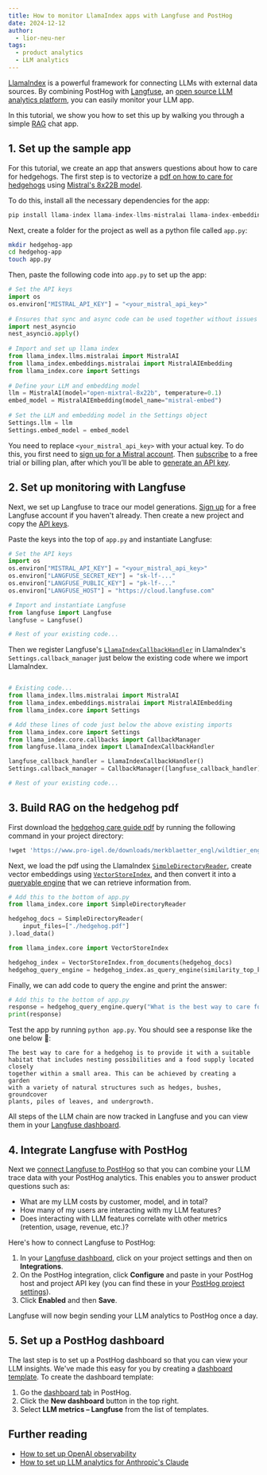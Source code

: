 ```yaml
---
title: How to monitor LlamaIndex apps with Langfuse and PostHog
date: 2024-12-12
author:
  - lior-neu-ner
tags:
  - product analytics
  - LLM analytics
---
```


[LlamaIndex](https://www.llamaindex.ai/) is a powerful framework for connecting LLMs with external data sources. By combining PostHog with [Langfuse](https://langfuse.com/), an [open source LLM analytics platform](/blog/best-open-source-llm-observability-tools), you can easily monitor your LLM app.

In this tutorial, we show you how to set this up by walking you through a simple [RAG](https://en.wikipedia.org/wiki/Retrieval-augmented_generation) chat app.


## 1. Set up the sample app

For this tutorial, we create an app that answers questions about how to care for hedgehogs. The first step is to vectorize a [pdf on how to care for hedgehogs](https://www.pro-igel.de/downloads/merkblaetter_engl/wildtier_engl.pdf) using [Mistral's 8x22B model](https://docs.mistral.ai/getting-started/models/). 

To do this, install all the necessary dependencies for the app:

```python
pip install llama-index llama-index-llms-mistralai llama-index-embeddings-mistralai nest_asyncio langfuse --upgrade
```

Next, create a folder for the project as well as a python file called `app.py`:

```bash
mkdir hedgehog-app
cd hedgehog-app
touch app.py
```

Then, paste the following code into `app.py` to set up the app:

```python
# Set the API keys
import os
os.environ["MISTRAL_API_KEY"] = "<your_mistral_api_key>"
 
# Ensures that sync and async code can be used together without issues
import nest_asyncio
nest_asyncio.apply()
 
# Import and set up llama index
from llama_index.llms.mistralai import MistralAI
from llama_index.embeddings.mistralai import MistralAIEmbedding
from llama_index.core import Settings
 
# Define your LLM and embedding model
llm = MistralAI(model="open-mixtral-8x22b", temperature=0.1)
embed_model = MistralAIEmbedding(model_name="mistral-embed")
 
# Set the LLM and embedding model in the Settings object
Settings.llm = llm
Settings.embed_model = embed_model
```

You need to replace `<your_mistral_api_key>` with your actual key. To do this, you first need to [sign up for a Mistral account](https://console.mistral.ai/). Then [subscribe](https://console.mistral.ai/billing/) to a free trial or billing plan, after which you’ll be able to [generate an API key](https://console.mistral.ai/api-keys/).

## 2. Set up monitoring with Langfuse

Next, we set up Langfuse to trace our model generations. [Sign up](https://cloud.langfuse.com/auth/sign-up) for a free Langfuse account if you haven't already. Then create a new project and copy the [API keys](https://langfuse.com/faq/all/where-are-langfuse-api-keys).

Paste the keys into the top of `app.py` and instantiate Langfuse:

```python
# Set the API keys
import os
os.environ["MISTRAL_API_KEY"] = "<your_mistral_api_key>"
os.environ["LANGFUSE_SECRET_KEY"] = "sk-lf-..."
os.environ["LANGFUSE_PUBLIC_KEY"] = "pk-lf-..."
os.environ["LANGFUSE_HOST"] = "https://cloud.langfuse.com" 

# Import and instantiate Langfuse
from langfuse import Langfuse
langfuse = Langfuse()

# Rest of your existing code...
```

Then we register Langfuse's [`LlamaIndexCallbackHandler`](https://langfuse.com/docs/integrations/llama-index/get-started) in LlamaIndex's `Settings.callback_manager` just below the existing code where we import LlamaIndex.

```python

# Existing code...
from llama_index.llms.mistralai import MistralAI
from llama_index.embeddings.mistralai import MistralAIEmbedding
from llama_index.core import Settings

# Add these lines of code just below the above existing imports
from llama_index.core import Settings
from llama_index.core.callbacks import CallbackManager
from langfuse.llama_index import LlamaIndexCallbackHandler

langfuse_callback_handler = LlamaIndexCallbackHandler()
Settings.callback_manager = CallbackManager([langfuse_callback_handler])

# Rest of your existing code...
```

## 3. Build RAG on the hedgehog pdf

First download the [hedgehog care guide pdf](https://www.pro-igel.de/downloads/merkblaetter_engl/wildtier_engl.pdf) by running the following command in your project directory:

```bash
!wget 'https://www.pro-igel.de/downloads/merkblaetter_engl/wildtier_engl.pdf' -O './hedgehog.pdf'
```

Next, we load the pdf using the LlamaIndex [`SimpleDirectoryReader`](https://docs.llamaindex.ai/en/stable/module_guides/loading/simpledirectoryreader/), create vector embeddings using [`VectorStoreIndex`](https://docs.llamaindex.ai/en/stable/module_guides/indexing/vector_store_index/), and then convert it into a [queryable engine](https://docs.llamaindex.ai/en/stable/module_guides/deploying/query_engine/) that we can retrieve information from.

```python
# Add this to the bottom of app.py
from llama_index.core import SimpleDirectoryReader

hedgehog_docs = SimpleDirectoryReader(
    input_files=["./hedgehog.pdf"]
).load_data()

from llama_index.core import VectorStoreIndex

hedgehog_index = VectorStoreIndex.from_documents(hedgehog_docs)
hedgehog_query_engine = hedgehog_index.as_query_engine(similarity_top_k=5)
```

Finally, we can add code to query the engine and print the answer:

```python
# Add this to the bottom of app.py
response = hedgehog_query_engine.query("What is the best way to care for a hedgehog?")
print(response)
```

Test the app by running `python app.py`. You should see a response like the one below 🎉: 

```
The best way to care for a hedgehog is to provide it with a suitable 
habitat that includes nesting possibilities and a food supply located closely 
together within a small area. This can be achieved by creating a garden 
with a variety of natural structures such as hedges, bushes, groundcover 
plants, piles of leaves, and undergrowth.
```

All steps of the LLM chain are now tracked in Langfuse and you can view them in your [Langfuse dashboard](https://cloud.langfuse.com/).

<ProductScreenshot
    imageLight = "https://res.cloudinary.com/dmukukwp6/image/upload/Screenshot_2024_12_06_at_1_29_21_PM_80ce94fb98.png" 
    imageDark = " https://res.cloudinary.com/dmukukwp6/image/upload/Screenshot_2024_12_06_at_1_30_43_PM_fc294d1faf.png"
    classes="rounded"
    alt="Langfuse trace"
/>

## 4. Integrate Langfuse with PostHog

Next we [connect Langfuse to PostHog](/docs/ai-engineering/langfuse-posthog) so that you can combine your LLM trace data with your PostHog analytics. This enables you to answer product questions such as:

- What are my LLM costs by customer, model, and in total?
- How many of my users are interacting with my LLM features?
- Does interacting with LLM features correlate with other metrics (retention, usage, revenue, etc.)?

Here's how to connect Langfuse to PostHog:

1. In your [Langfuse dashboard](https://cloud.langfuse.com/), click on your project settings and then on **Integrations**.
2. On the PostHog integration, click **Configure** and paste in your PostHog host and project API key (you can find these in your [PostHog project settings](https://us.posthog.com/settings/project)).
3. Click **Enabled** and then **Save**.

Langfuse will now begin sending your LLM analytics to PostHog once a day.

<ProductVideo
    videoLight= "https://res.cloudinary.com/dmukukwp6/video/upload/langfuse_light_fad1416026.mp4" 
    videoDark= "https://res.cloudinary.com/dmukukwp6/video/upload/langfuse_dark_c966222d86.mp4"
    alt="How to connect Langfuse to PostHog" 
    classes="rounded"
/>

## 5. Set up a PostHog dashboard

The last step is to set up a PostHog dashboard so that you can view your LLM insights. We've made this easy for you by creating a [dashboard template](/docs/product-analytics/dashboards). To create the dashboard template:

1. Go the [dashboard tab](https://us.posthog.com/dashboard) in PostHog.
2. Click the **New dashboard** button in the top right.
3. Select **LLM metrics – Langfuse** from the list of templates.

<ProductVideo
    videoLight = "https://res.cloudinary.com/dmukukwp6/video/upload/v1713967763/posthog.com/contents/docs/langfuse-dash.mp4" 
    videoDark = "https://res.cloudinary.com/dmukukwp6/video/upload/dasharod_dark_198e2a7f08.mp4"
    classes="rounded"
    alt="How to create Langfuse dashboard from a template in PostHog"
/>

## Further reading

- [How to set up OpenAI observability](/tutorials/openai-observability)
- [How to set up LLM analytics for Anthropic's Claude](/tutorials/anthropic-analytics)

<NewsletterForm />
